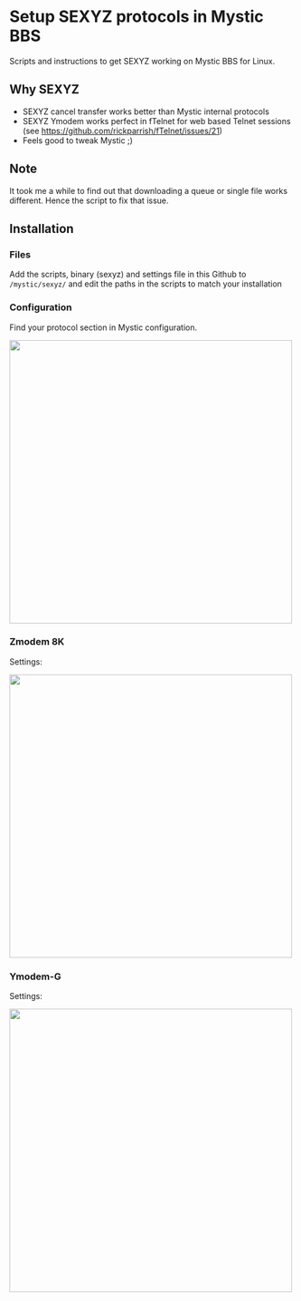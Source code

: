 # Setup SEXYZ protocols in Mystic BBS
Scripts and instructions to get SEXYZ working on Mystic BBS for Linux. 

## Why SEXYZ
- SEXYZ cancel transfer works better than Mystic internal protocols
- SEXYZ Ymodem works perfect in fTelnet for web based Telnet sessions (see https://github.com/rickparrish/fTelnet/issues/21)
- Feels good to tweak Mystic ;)

## Note
It took me a while to find out that downloading a queue or single file works different. Hence the script to fix that issue.

## Installation

### Files
Add the scripts, binary (sexyz) and settings file in this Github to `/mystic/sexyz/` and edit the paths in the scripts to match your installation

### Configuration
Find your protocol section in Mystic configuration.

<img src="https://github.com/user-attachments/assets/d5f4d691-9b4a-4733-9b8a-256fcbc3f133" width="500"> 

### Zmodem 8K
Settings:

<img src="https://github.com/user-attachments/assets/426945c9-5858-4a4d-b29a-6f8e9b30f03c" width="500">

### Ymodem-G
Settings:

<img src="https://github.com/user-attachments/assets/0c6ddc82-f280-426a-96ea-5a92786182cc" width="500">

